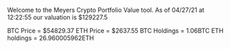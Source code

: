 Welcome to the Meyers Crypto Portfolio Value tool. 
As of 04/27/21 at 12:22:55 our valuation is $129227.5 

BTC Price = $54829.37
 ETH Price = $2637.55
BTC Holdings = 1.06BTC
 ETH holdings = 26.960005962ETH 

